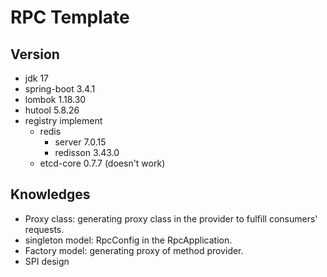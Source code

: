 # RPC Template
## Version
* jdk 17
* spring-boot 3.4.1
* lombok 1.18.30
* hutool 5.8.26
* registry implement
  * redis 
    * server 7.0.15
    * redisson 3.43.0
  * etcd-core 0.7.7 (doesn't work)
## Knowledges
* Proxy class: generating proxy class in the provider to fulfill consumers' requests.
* singleton model: RpcConfig in the RpcApplication.
* Factory model: generating proxy of method provider.
* SPI design
